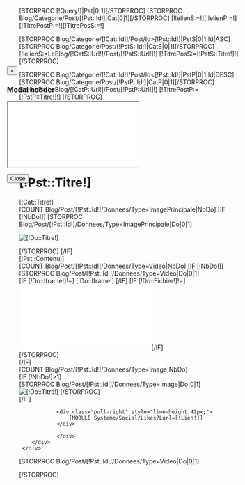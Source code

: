 [STORPROC [!Query!]|Pst|0|1][/STORPROC]
[STORPROC Blog/Categorie/Post/[!Pst::Id!]|Cat|0|1][/STORPROC]
[!lelienS:=!][!lelienP:=!]
[!TitrePostP:=!][!TitrePosS:=!]

[STORPROC Blog/Categorie/[!Cat::Id!]/Post/Id>[!Pst::Id!]|PstS|0|1|Id|ASC]
	[STORPROC Blog/Categorie/Post/[!PstS::Id!]|CatS|0|1][/STORPROC]
	[!lelienS:=LeBlog/[!CatS::Url!]/Post/[!PstS::Url!]!]
	[!TitrePosS:=[!PstS::Titre!]!]
[/STORPROC]

[STORPROC Blog/Categorie/[!Cat::Id!]/Post/Id<[!Pst::Id!]|PstP|0|1|Id|DESC]
	[STORPROC Blog/Categorie/Post/[!PstP::Id!]|CatP|0|1][/STORPROC]
	[!lelienP:=LeBlog/[!CatP::Url!]/Post/[!PstP::Url!]!]
	[!TitrePostP:=[!PstP::Titre!]!]
[/STORPROC]




<div class="titre-product gris-clair">
	<div class="container title-product">
		<div class="nav-product">
			<div class="nav-product-btn">
				[IF [!lelienP!]!=]<a class="left" href="/[!lelienP!]" alt="[!TitrePostP!]" ><img src="[!Domaine!]/Skins/[!Systeme::Skin!]/img/arrow-prod-left.png" class="img-responsive" alt="Fone"/></a>[/IF]
			</div>
			<div class="nav-product-btn">
				[IF [!lelienS!]!=]<a class="right" href="/[!lelienS!]" alt="[!TitrePosS!]" ><img src="[!Domaine!]/Skins/[!Systeme::Skin!]/img/arrow-prod-left.png" class="img-responsive" alt="Fone"/></a>[/IF]
			</div>
			[IF [!TitrePostP!]!=&&[!TitrePosS!]=]
				<div class="next-prod">
					[!PstP::Titre!] 
				</div>
			[/IF]
			[IF [!NomRidS!]!=]
				<div class="next-prod">
					[!PstS::Titre!] 
				</div>
			[/IF]
		</div>
		<h1 class="title_prod">[!Pst::Titre!] </h1>
		<div class="caract">[!Cat::Titre!]</div>
	</div>
</div>
<div class="gris-related">
	<div class="container">
		[COUNT Blog/Post/[!Pst::Id!]/Donnees/Type=ImagePrincipale|NbDo]
		[IF [!NbDo!]]
			[STORPROC Blog/Post/[!Pst::Id!]/Donnees/Type=ImagePrincipale|Do|0|1]
		        	<p><img src="/[!Do::Fichier!]" class="img-responsive" alt="[!Do::Titre!]" /></p>
			[/STORPROC]
		[/IF]
		<div class="row">
			<div class="col-lg-6 col-xs-12 txt-blog">
				[!Pst::Contenu!]
			</div>
			[COUNT Blog/Post/[!Pst::Id!]/Donnees/Type=Video|NbDo]
			[IF [!NbDo!]]
				<div class="col-lg-6 col-xs-12">
					[STORPROC Blog/Post/[!Pst::Id!]/Donnees/Type=Video|Do|0|1]
						<div class="Post-Aff">
							[IF [!Do::Iframe!]!=]
								[!Do::Iframe!]
							[/IF]
							[IF [!Do::Fichier!]!=]
								<iframe width="auto" height="auto" src="[!Domaine!]/[!Do::Fichier!]" class="youtube-player" frameborder="0"  type="text/html" allowfullscreen></iframe>
							[/IF]
						</div>
					[/STORPROC]
				</div>
			[/IF]
		</div>
		[COUNT Blog/Post/[!Pst::Id!]/Donnees/Type=Image|NbDo]
		<div class="row">
			[IF [!NbDo!]>1]
				<div class="col-lg-6 col-xs-12">
					[STORPROC Blog/Post/[!Pst::Id!]/Donnees/Type=Image|Do|0|1]
						<img src="/[!Do::Fichier!]" class="img-responsive" alt="[!Do::Titre!]" />
					[/STORPROC]
				</div>
			[/IF]
        		<div class="col-lg-6 col-xs-12 txt-blog">
					
				<div class="pull-right" style="line-height:42px;">
					[MODULE Systeme/Social/Likes?Lurl=[!Lien!]]
				</div>

		        </div>
		</div>
	 </div>
</div>

[STORPROC Blog/Post/[!Pst::Id!]/Donnees/Type=Video|Do|0|1]
	<div id="myModal" class="modal hide fade" tabindex="-1" role="dialog" aria-labelledby="myModalLabel" aria-hidden="true" style="position:absolute;left:200px;top:200px;">
		<div class="modal-header">
			<button type="button" class="close" data-dismiss="modal" aria-hidden="true">×</button>
			<h3 id="myModalLabel">Modal header</h3>
		</div>
		<div class="modal-body">
			<p><iframe width="auto" height="auto" src="[!Domaine!]/[!Do::Fichier!]"  allowfullscreen></iframe></p>
		</div>
		<div class="modal-footer">
			<button class="btn" data-dismiss="modal" aria-hidden="true">Close</button>
		</div>
	</div>
[/STORPROC]



 
